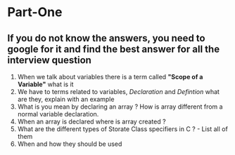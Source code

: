 # Part-One #

## If you do not know the answers, you need to google for it and find the best answer for all the interview question

1. When we talk about variables there is a term called **"Scope of a Variable"** what is it
2. We have to terms related to variables, *Declaration* and *Defintion* what are they, explain with an example
3. What is you mean by declaring an array ? How is array different from a normal variable declaration. 
4. When an array is declared where is array created ?
5. What are the different types of Storate Class specifiers in C ? - List all of them
6. When and how they should be used
